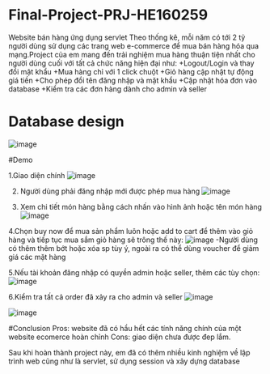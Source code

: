 # Final-Project-PRJ-HE160259
Website bán hàng ứng dụng servlet
Theo thống kê, mỗi năm có tới 2 tỷ người dùng sử dụng các trang web e-commerce để mua bán hàng hóa qua mạng.Project của em mang đến trải nghiệm mua hàng thuận tiện nhất cho người dùng cuối với tất cả chức năng hiện đại như:
+Logout/Login và thay đổi mật khẩu 
+Mua hàng chỉ với 1 click chuột
+Giỏ hàng cập nhật tự động giá tiền
+Cho phép đổi tên đăng nhập và mặt khẩu
+Cập nhật hóa đơn vào database
+Kiểm tra các đơn hàng dành cho admin và seller 

# Database design 
![image](https://user-images.githubusercontent.com/100283929/157022326-4859bfc1-c1af-4437-9e94-f2dacbe69652.png)


#Demo

1.Giao diện chính 
![image](https://user-images.githubusercontent.com/100283929/156138055-6f793046-4bb8-49d1-bdfa-6bf66e3f1a62.png)

2. Người dùng phải đăng nhập mới được phép mua hàng
![image](https://user-images.githubusercontent.com/100283929/156138556-7feb0c94-b277-48f3-831a-f0d1b1613be2.png)

3. Xem chi tiết món hàng bằng cách nhấn vào hình ảnh hoặc tên món hàng
![image](https://user-images.githubusercontent.com/100283929/156138280-9db301d6-c077-4176-8912-453e5b17de42.png)

4.Chọn buy now để mua sản phẩm luôn hoặc add to cart để thêm vào giỏ hàng và tiếp tục mua sắm
giỏ hàng sẽ trông thế này:
![image](https://user-images.githubusercontent.com/100283929/156140042-262d2655-aee7-4705-9c92-7da7e042aab5.png)
-Người dùng có thêm thêm bớt hoặc xóa sp tùy ý, ngoài ra có thể dùng voucher để giảm giá các mặt hàng

5.Nếu tài khoản đăng nhập có quyền admin hoặc seller, thêm các tùy chọn:
![image](https://user-images.githubusercontent.com/100283929/156160745-b6e0d12a-94c9-432d-9211-3c5432997d8c.png)

6.Kiểm tra tất cả order đã xảy ra cho admin và seller 
![image](https://user-images.githubusercontent.com/100283929/156161781-dd0fb9b9-f650-49c1-9653-bd0348366855.png)



![image](https://user-images.githubusercontent.com/100283929/157029187-8ccc6b6e-9772-40bb-9afe-54230848fe42.png)


#Conclusion
Pros: website đã có hầu hết các tính năng chính của một website ecomerce hoàn chỉnh
Cons: giao diện chưa được đep lắm.

Sau khi hoàn thành project này, em đã có thêm nhiều kinh nghiệm về lập trình web cũng như là servlet, sử dụng session và xây dựng database
